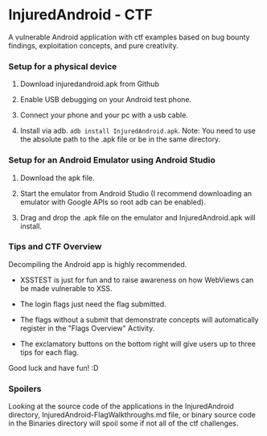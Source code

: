 # InjuredAndroid - CTF

A vulnerable Android application with ctf examples based on bug bounty findings, exploitation concepts, and pure creativity.

### Setup for a physical device

1. Download injuredandroid.apk from Github

2. Enable USB debugging on your Android test phone.

3. Connect your phone and your pc with a usb cable.

4. Install via adb. `adb install InjuredAndroid.apk`. Note: You need to use the absolute path to the .apk file or be in the same directory.

### Setup for an Android Emulator using Android Studio

1. Download the apk file.

2. Start the emulator from Android Studio (I recommend downloading an emulator with Google APIs so root adb can be enabled).

3. Drag and drop the .apk file on the emulator and InjuredAndroid.apk will install.

### Tips and CTF Overview

Decompiling the Android app is highly recommended.

 - XSSTEST is just for fun and to raise awareness on how WebViews can be made vulnerable to XSS.

 - The login flags just need the flag submitted.

 - The flags without a submit that demonstrate concepts will automatically register in the "Flags Overview" Activity.

 - The exclamatory buttons on the bottom right will give users up to three tips for each flag.

 Good luck and have fun! :D

### Spoilers

Looking at the source code of the applications in the InjuredAndroid directory, InjuredAndroid-FlagWalkthroughs.md file, or binary source code in the Binaries directory will spoil some if not all of the ctf challenges.
